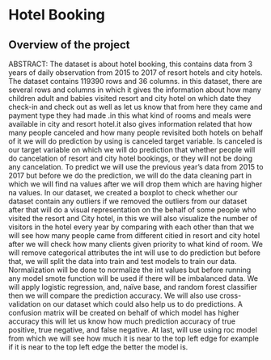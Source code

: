 # Hotel Booking
## Overview of the project
ABSTRACT:
The dataset is about hotel booking, this contains data from 3 years of daily observation from 2015 to 2017 of resort hotels and city hotels. The dataset contains 119390 rows and 36 columns. in this dataset, there are several rows and columns in which it gives the information about how many children adult and babies visited resort and city hotel on which date they check-in and check out as well as let us know that from here they came and payment type they had made .in this what kind of rooms and meals were available in city and resort hotel.it also gives information related that how many people canceled and how many people revisited both hotels on behalf of it we will do prediction by using is canceled target variable. Is canceled is our target variable on which we will do prediction that whether people will do cancelation of resort and city hotel bookings, or they will not be doing any cancelation. To predict we will use the previous year’s data from 2015 to 2017 but before we do the prediction, we will do the data cleaning part in which we will find na values after we will drop them which are having higher na values. In our dataset, we created a boxplot to check whether our dataset contain any outliers if we removed the outliers from our dataset after that will do a visual representation on the behalf of some people who visited the resort and City hotel, in this we will also visualize the number of visitors in the hotel every year by comparing with each other than that we will see how many people came from different citied in resort and city hotel after we will check how many clients given priority to what kind of room. We will remove categorical attributes the int will use to do prediction but before that, we will split the data into train and test models to train our data. Normalization will be done to normalize the int values but before running any model smote function will be used if there will be imbalanced data. We will apply logistic regression, and, naïve base, and random forest classifier then we will compare the prediction accuracy. We will also use cross-validation on our dataset which could also help us to do predictions. A confusion matrix will be created on behalf of which model has higher accuracy this will let us know how much prediction accuracy of true positive, true negative, and false negative. At last, will use using roc model from which we will see how much it is near to the top left edge for example if it is near to the top left edge the better the model is.

